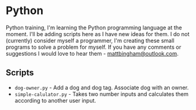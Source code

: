 # Python
Python training, I'm learning the Python programming language at the moment. I'll be adding scripts here as I have new ideas for them. I do not (currently) consider myself a programmer, I'm creating these small programs to solve a problem for myself. If you have any comments or suggestions I would love to hear them - mattbingham@outlook.com.

## Scripts
- `dog-owner.py` - Add a dog and dog tag. Associate dog with an owner.
- `simple-calulator.py` - Takes two number inputs and calculates them according to another user input.